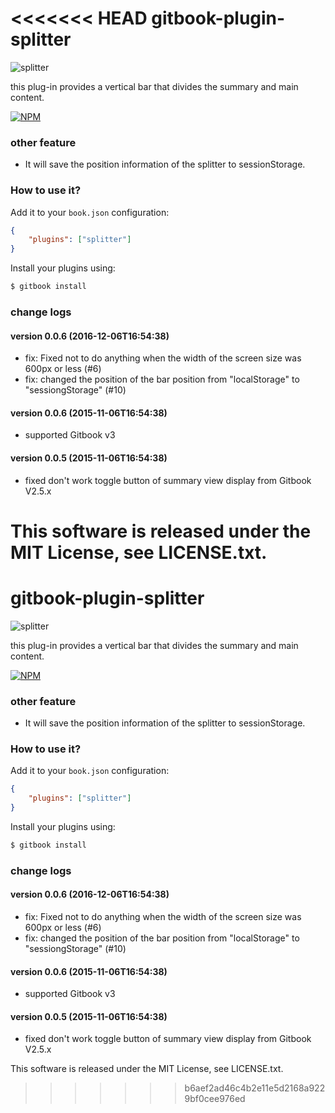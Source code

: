 <<<<<<< HEAD
gitbook-plugin-splitter
==============

![splitter](https://raw.githubusercontent.com/yoshidax/gitbook-plugin-splitter/master/gitbook-splitter-demo.gif)

this plug-in provides a vertical bar that divides the summary and main content.

[![NPM](https://nodei.co/npm/gitbook-plugin-splitter.png?downloads=true&downloadRank=true&stars=true)](https://nodei.co/npm/gitbook-plugin-splitter/)

### other feature

* It will save the position information of the splitter to sessionStorage.

### How to use it?

Add it to your `book.json` configuration:

```json
{
    "plugins": ["splitter"]
}
```

Install your plugins using:

```bash
$ gitbook install
```

### change logs

#### version 0.0.6 (2016-12-06T16:54:38)

* fix: Fixed not to do anything when the width of the screen size was 600px or less (#6) 
* fix: changed the position of the bar position from "localStorage" to "sessiongStorage" (#10)

#### version 0.0.6 (2015-11-06T16:54:38)

* supported Gitbook v3

#### version 0.0.5 (2015-11-06T16:54:38)

* fixed don't work toggle button of summary view display from Gitbook V2.5.x

This software is released under the MIT License, see LICENSE.txt.
=======
gitbook-plugin-splitter
==============

![splitter](https://raw.githubusercontent.com/yoshidax/gitbook-plugin-splitter/master/gitbook-splitter-demo.gif)

this plug-in provides a vertical bar that divides the summary and main content.

[![NPM](https://nodei.co/npm/gitbook-plugin-splitter.png?downloads=true&downloadRank=true&stars=true)](https://nodei.co/npm/gitbook-plugin-splitter/)

### other feature

* It will save the position information of the splitter to sessionStorage.

### How to use it?

Add it to your `book.json` configuration:

```json
{
    "plugins": ["splitter"]
}
```

Install your plugins using:

```bash
$ gitbook install
```

### change logs

#### version 0.0.6 (2016-12-06T16:54:38)

* fix: Fixed not to do anything when the width of the screen size was 600px or less (#6) 
* fix: changed the position of the bar position from "localStorage" to "sessiongStorage" (#10)

#### version 0.0.6 (2015-11-06T16:54:38)

* supported Gitbook v3

#### version 0.0.5 (2015-11-06T16:54:38)

* fixed don't work toggle button of summary view display from Gitbook V2.5.x

This software is released under the MIT License, see LICENSE.txt.
>>>>>>> b6aef2ad46c4b2e11e5d2168a9229bf0cee976ed
